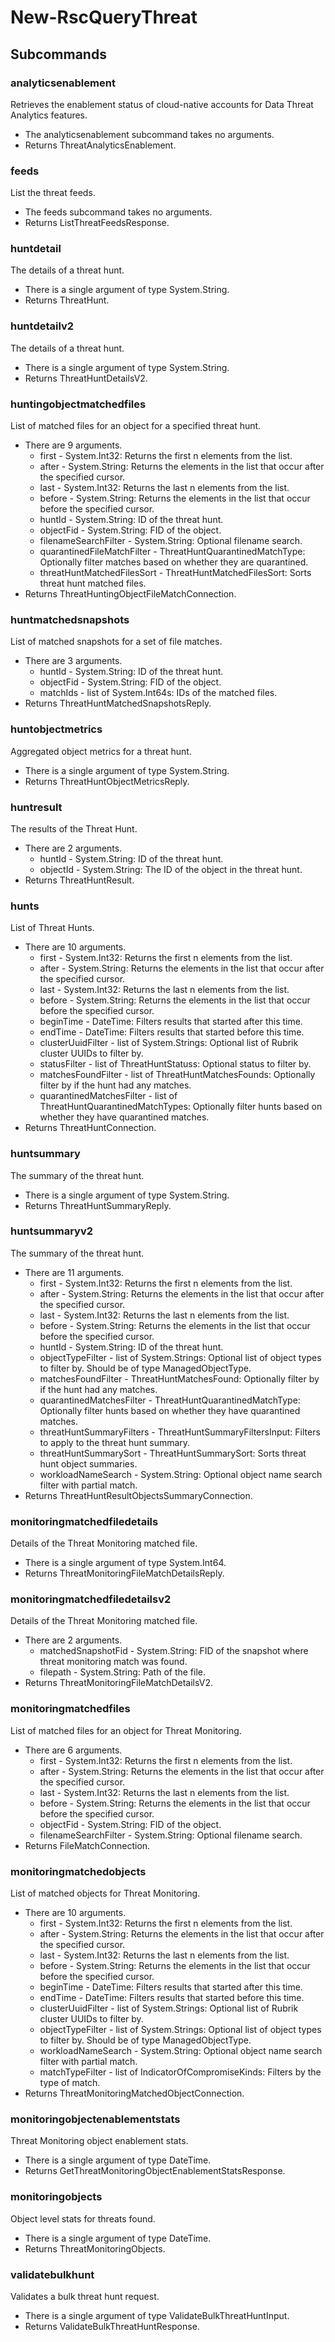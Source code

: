 # New-RscQueryThreat
## Subcommands
### analyticsenablement
Retrieves the enablement status of cloud-native accounts for Data Threat Analytics features.

- The analyticsenablement subcommand takes no arguments.
- Returns ThreatAnalyticsEnablement.
### feeds
List the threat feeds.

- The feeds subcommand takes no arguments.
- Returns ListThreatFeedsResponse.
### huntdetail
The details of a threat hunt.

- There is a single argument of type System.String.
- Returns ThreatHunt.
### huntdetailv2
The details of a threat hunt.

- There is a single argument of type System.String.
- Returns ThreatHuntDetailsV2.
### huntingobjectmatchedfiles
List of matched files for an object for a specified threat hunt.

- There are 9 arguments.
    - first - System.Int32: Returns the first n elements from the list.
    - after - System.String: Returns the elements in the list that occur after the specified cursor.
    - last - System.Int32: Returns the last n elements from the list.
    - before - System.String: Returns the elements in the list that occur before the specified cursor.
    - huntId - System.String: ID of the threat hunt.
    - objectFid - System.String: FID of the object.
    - filenameSearchFilter - System.String: Optional filename search.
    - quarantinedFileMatchFilter - ThreatHuntQuarantinedMatchType: Optionally filter matches based on whether they are quarantined.
    - threatHuntMatchedFilesSort - ThreatHuntMatchedFilesSort: Sorts threat hunt matched files.
- Returns ThreatHuntingObjectFileMatchConnection.
### huntmatchedsnapshots
List of matched snapshots for a set of file matches.

- There are 3 arguments.
    - huntId - System.String: ID of the threat hunt.
    - objectFid - System.String: FID of the object.
    - matchIds - list of System.Int64s: IDs of the matched files.
- Returns ThreatHuntMatchedSnapshotsReply.
### huntobjectmetrics
Aggregated object metrics for a threat hunt.

- There is a single argument of type System.String.
- Returns ThreatHuntObjectMetricsReply.
### huntresult
The results of the Threat Hunt.

- There are 2 arguments.
    - huntId - System.String: ID of the threat hunt.
    - objectId - System.String: The ID of the object in the threat hunt.
- Returns ThreatHuntResult.
### hunts
List of Threat Hunts.

- There are 10 arguments.
    - first - System.Int32: Returns the first n elements from the list.
    - after - System.String: Returns the elements in the list that occur after the specified cursor.
    - last - System.Int32: Returns the last n elements from the list.
    - before - System.String: Returns the elements in the list that occur before the specified cursor.
    - beginTime - DateTime: Filters results that started after this time.
    - endTime - DateTime: Filters results that started before this time.
    - clusterUuidFilter - list of System.Strings: Optional list of Rubrik cluster UUIDs to filter by.
    - statusFilter - list of ThreatHuntStatuss: Optional status to filter by.
    - matchesFoundFilter - list of ThreatHuntMatchesFounds: Optionally filter by if the hunt had any matches.
    - quarantinedMatchesFilter - list of ThreatHuntQuarantinedMatchTypes: Optionally filter hunts based on whether they have quarantined matches.
- Returns ThreatHuntConnection.
### huntsummary
The summary of the threat hunt.

- There is a single argument of type System.String.
- Returns ThreatHuntSummaryReply.
### huntsummaryv2
The summary of the threat hunt.

- There are 11 arguments.
    - first - System.Int32: Returns the first n elements from the list.
    - after - System.String: Returns the elements in the list that occur after the specified cursor.
    - last - System.Int32: Returns the last n elements from the list.
    - before - System.String: Returns the elements in the list that occur before the specified cursor.
    - huntId - System.String: ID of the threat hunt.
    - objectTypeFilter - list of System.Strings: Optional list of object types to filter by. Should be of type ManagedObjectType.
    - matchesFoundFilter - ThreatHuntMatchesFound: Optionally filter by if the hunt had any matches.
    - quarantinedMatchesFilter - ThreatHuntQuarantinedMatchType: Optionally filter hunts based on whether they have quarantined matches.
    - threatHuntSummaryFilters - ThreatHuntSummaryFiltersInput: Filters to apply to the threat hunt summary.
    - threatHuntSummarySort - ThreatHuntSummarySort: Sorts threat hunt object summaries.
    - workloadNameSearch - System.String: Optional object name search filter with partial match.
- Returns ThreatHuntResultObjectsSummaryConnection.
### monitoringmatchedfiledetails
Details of the Threat Monitoring matched file.

- There is a single argument of type System.Int64.
- Returns ThreatMonitoringFileMatchDetailsReply.
### monitoringmatchedfiledetailsv2
Details of the Threat Monitoring matched file.

- There are 2 arguments.
    - matchedSnapshotFid - System.String: FID of the snapshot where threat monitoring match was found.
    - filepath - System.String: Path of the file.
- Returns ThreatMonitoringFileMatchDetailsV2.
### monitoringmatchedfiles
List of matched files for an object for Threat Monitoring.

- There are 6 arguments.
    - first - System.Int32: Returns the first n elements from the list.
    - after - System.String: Returns the elements in the list that occur after the specified cursor.
    - last - System.Int32: Returns the last n elements from the list.
    - before - System.String: Returns the elements in the list that occur before the specified cursor.
    - objectFid - System.String: FID of the object.
    - filenameSearchFilter - System.String: Optional filename search.
- Returns FileMatchConnection.
### monitoringmatchedobjects
List of matched objects for Threat Monitoring.

- There are 10 arguments.
    - first - System.Int32: Returns the first n elements from the list.
    - after - System.String: Returns the elements in the list that occur after the specified cursor.
    - last - System.Int32: Returns the last n elements from the list.
    - before - System.String: Returns the elements in the list that occur before the specified cursor.
    - beginTime - DateTime: Filters results that started after this time.
    - endTime - DateTime: Filters results that started before this time.
    - clusterUuidFilter - list of System.Strings: Optional list of Rubrik cluster UUIDs to filter by.
    - objectTypeFilter - list of System.Strings: Optional list of object types to filter by. Should be of type ManagedObjectType.
    - workloadNameSearch - System.String: Optional object name search filter with partial match.
    - matchTypeFilter - list of IndicatorOfCompromiseKinds: Filters by the type of match.
- Returns ThreatMonitoringMatchedObjectConnection.
### monitoringobjectenablementstats
Threat Monitoring object enablement stats.

- There is a single argument of type DateTime.
- Returns GetThreatMonitoringObjectEnablementStatsResponse.
### monitoringobjects
Object level stats for threats found.

- There is a single argument of type DateTime.
- Returns ThreatMonitoringObjects.
### validatebulkhunt
Validates a bulk threat hunt request.

- There is a single argument of type ValidateBulkThreatHuntInput.
- Returns ValidateBulkThreatHuntResponse.

